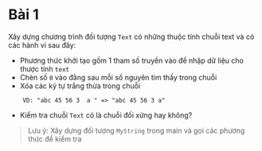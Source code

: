 # Bài 1
Xây dựng chương trình đối tượng `Text` có những thuộc tính chuỗi text và có các hành vi sau đây: 
- Phương thức khởi tạo gồm 1 tham số truyền vào để nhập dữ liệu cho thược tính `text`
- Chèn số `0` vào đằng sau mỗi số nguyên tìm thấy trong chuỗi
- Xóa các ký tự trắng thừa trong chuỗi
```
    VD: "abc 45 56 3  a " => "abc 45 56 3 a"
```
- Kiểm tra chuỗi `Text` có là chuỗi đối xứng hay không?

> Lưu ý: Xây dựng đối tượng `MyString` trong main và gọi các phương thức để kiểm tra